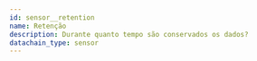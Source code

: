 ```yaml
---
id: sensor__retention
name: Retenção
description: Durante quanto tempo são conservados os dados?
datachain_type: sensor
---
```

